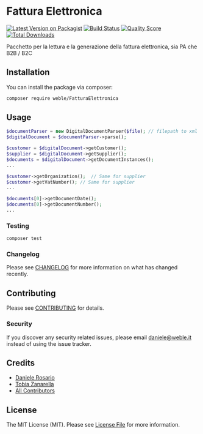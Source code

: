 # Fattura Elettronica

[![Latest Version on Packagist](https://img.shields.io/packagist/v/spatie/FatturaElettronica.svg?style=flat-square)](https://packagist.org/packages/spatie/:package_name)
[![Build Status](https://img.shields.io/travis/spatie/FatturaElettronica/master.svg?style=flat-square)](https://travis-ci.org/spatie/:package_name)
[![Quality Score](https://img.shields.io/scrutinizer/g/spatie/FatturaElettronica.svg?style=flat-square)](https://scrutinizer-ci.com/g/spatie/:package_name)
[![Total Downloads](https://img.shields.io/packagist/dt/spatie/FatturaElettronica.svg?style=flat-square)](https://packagist.org/packages/spatie/:package_name)

Pacchetto per la lettura e la generazione della fattura elettronica, sia PA che B2B / B2C

## Installation

You can install the package via composer:

```bash
composer require weble/FatturaElettronica
```

## Usage

``` php
$documentParser = new DigitalDocumentParser($file); // filepath to xml or p7m file
$digitalDocument = $documentParser->parse();

$customer = $digitalDocument->getCustomer();
$supplier = $digitalDocument->getSupplier();
$documents = $digitalDocument->getDocumentInstances();
...

$customer->getOrganization();  // Same for supplier
$customer->getVatNumber(); // Same for supplier
...

$documents[0]->getDocumentDate();
$documents[0]->getDocumentNumber();
...
```

### Testing

``` bash
composer test
```

### Changelog

Please see [CHANGELOG](CHANGELOG.md) for more information on what has changed recently.

## Contributing

Please see [CONTRIBUTING](CONTRIBUTING.md) for details.

### Security

If you discover any security related issues, please email daniele@weble.it instead of using the issue tracker.


## Credits

- [Daniele Rosario](https://github.com/Skullbock)
- [Tobia Zanarella](https://github.com/ShellrentSrl)
- [All Contributors](../../contributors)

## License

The MIT License (MIT). Please see [License File](LICENSE.md) for more information.
